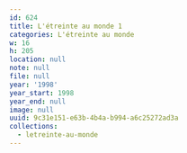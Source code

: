 ```yaml
---
id: 624
title: L'étreinte au monde 1
categories: L'étreinte au monde
w: 16
h: 205
location: null
note: null
file: null
year: '1998'
year_start: 1998
year_end: null
image: null
uuid: 9c31e151-e63b-4b4a-b994-a6c25272ad3a
collections:
  - letreinte-au-monde
---
```


